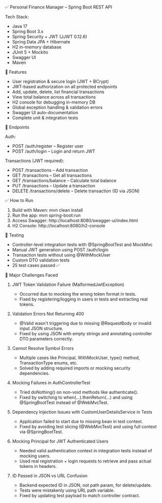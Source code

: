 ✅ Personal Finance Manager – Spring Boot REST API

Tech Stack:
- Java 17
- Spring Boot 3.x
- Spring Security + JWT (JJWT 0.12.6)
- Spring Data JPA + Hibernate
- H2 in-memory database
- JUnit 5 + Mockito
- Swagger UI
- Maven

🚀 Features
- User registration & secure login (JWT + BCrypt)
- JWT-based authorization on all protected endpoints
- Add, update, delete, list financial transactions
- View total balance across all transactions
- H2 console for debugging in-memory DB
- Global exception handling & validation errors
- Swagger UI auto-documentation
- Complete unit & integration tests

📁 Endpoints

Auth:
- POST /auth/register – Register user
- POST /auth/login – Login and return JWT

Transactions (JWT required):
- POST /transactions – Add transaction
- GET /transactions – Get all transactions
- GET /transactions/balance – Calculate total balance
- PUT /transactions – Update a transaction
- DELETE /transactions/delete – Delete transaction (ID via JSON)

✅ How to Run
1. Build with Maven:
   mvn clean install
2. Run the app:
   mvn spring-boot:run
3. Access Swagger:
   http://localhost:8080/swagger-ui/index.html
4. H2 Console:
   http://localhost:8080/h2-console

🧪 Testing
- Controller-level integration tests with @SpringBootTest and MockMvc
- Manual JWT generation using POST /auth/login
- Transaction tests without using @WithMockUser
- Custom DTO validation tests
- 25 test cases passed ✅

🧱 Major Challenges Faced

1. JWT Token Validation Failure (MalformedJwtException)
   - Occurred due to mocking the wrong token format in tests.
   - Fixed by registering/logging in users in tests and extracting real tokens.

2. Validation Errors Not Returning 400
   - @Valid wasn't triggering due to missing @RequestBody or invalid input JSON structure.
   - Fixed by using JSON with empty strings and annotating controller DTO parameters correctly.

3. Cannot Resolve Symbol Errors
   - Multiple cases like Principal, WithMockUser, type() method, TransactionType enums, etc.
   - Solved by adding required imports or mocking security dependencies.

4. Mocking Failures in AuthControllerTest
   - Tried doNothing() on non-void methods like authenticate().
   - Fixed by switching to when(...).thenReturn(...) and using @SpringBootTest instead of @WebMvcTest.

5. Dependency Injection Issues with CustomUserDetailsService in Tests
   - Application failed to start due to missing bean in test context.
   - Fixed by avoiding test slicing (@WebMvcTest) and using full context via @SpringBootTest.

6. Mocking Principal for JWT Authenticated Users
   - Needed valid authentication context in integration tests instead of mocking users.
   - Used real registration + login requests to retrieve and pass actual tokens in headers.

7. ID Passed in JSON vs URL Confusion
   - Backend expected ID in JSON, not path param, for delete/update.
   - Tests were mistakenly using URL path variable.
   - Fixed by updating test payload to match controller contract.